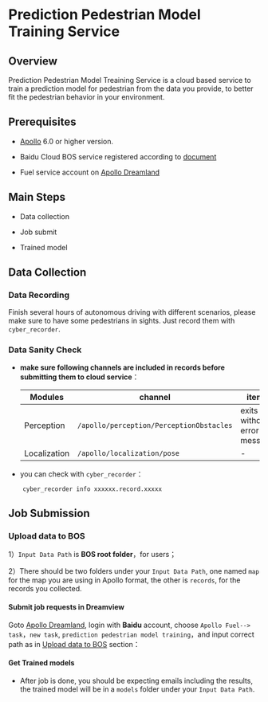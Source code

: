 # Prediction Pedestrian Model Training Service


## Overview

Prediction Pedestrian Model Treaining Service is a cloud based service to train a prediction model for pedestrian from the data you provide, to better fit the pedestrian behavior in your environment.

## Prerequisites


- [Apollo](https://github.com/ApolloAuto/apollo) 6.0 or higher version.

- Baidu Cloud BOS service registered according to [document](../apply_bos_account_cn.md)

- Fuel service account on [Apollo Dreamland](http://bce.apollo.auto/user-manual/fuel-service)

## Main Steps

- Data collection

- Job submit

- Trained model

## Data Collection

### Data Recording

Finish several hours of autonomous driving with different scenarios, please make sure to have some pedestrians in sights. Just record them with `cyber_recorder`.

### Data Sanity Check


- **make sure following channels are included in records before submitting them to cloud service**：

    | Modules | channel | items |
    |---|---|---|
    | Perception | `/apollo/perception/PerceptionObstacles` | exits without error message |
    | Localization | `/apollo/localization/pose` | - |

-  you can check with `cyber_recorder`：

```
    cyber_recorder info xxxxxx.record.xxxxx
```


## Job Submission


### Upload data to BOS

1）`Input Data Path` is **BOS root folder**，for users；

2）There should be two folders under your `Input Data Path`, one named `map` for the map you are using in Apollo format, the other is `records`, for the records you collected.



#### Submit job requests in Dreamview

Goto [Apollo Dreamland](http://bce.apollo.auto/login), login with **Baidu** account, choose `Apollo Fuel--> task`，`new task`, `prediction pedestrian model training`，and input correct path as in [Upload data to BOS](###Upload-data-to-BOS) section：


#### Get Trained models

- After job is done, you should be expecting emails including the results, the trained model will be in a `models` folder under your `Input Data Path`.
